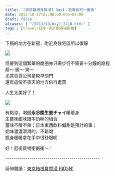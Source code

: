 ```yaml
---
title: '[東京箱根食買浸] Day1：歌舞伎町一番街'
date: 2013-10-27T22:00:00.001+08:00
draft: false
aliases: [ "/2013/10/day1_2418.html" ]
tags : [travel-日本-東京御殿場箱根]
---
```


下榻的地方在新宿，附近為住宅區所以很靜  

![](/images/tokyo1c.jpg)

但要到這個繁華的商圈亦只需步行不需要十分鐘的路程  
超～ 級～ 爽～  
尤其百貨公司是較早關門  
還有這個不夜天的地方供行逛買  
  
人生太美好了！  

![](/images/tokyo1c1.jpg)

有點涼，喝個**永谷園生姜チャイ**暖暖身  
生薑味甜味跟牛奶味的組合  
薑味不嗆不辣；日本東西飲料偏甜是預計的事；  
奶味濃濃滑滑的，不錯喝  
瓶身暖暖拿在手中很舒服呢  
  
  
好！逛街買物衝衝衝～！  
  
\-----------------------------------------------  
  
延伸閱讀：[東京箱根食買浸 (6D5N)](https://hidie.net/tokyo6d5n/)
